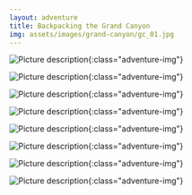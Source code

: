 ```yaml
---
layout: adventure
title: Backpacking the Grand Canyon
img: assets/images/grand-canyon/gc_01.jpg
---
```


![Picture description](/assets/images/grand-canyon/gc_03.jpg){:class="adventure-img"}

![Picture description](/assets/images/grand-canyon/gc_04.jpg){:class="adventure-img"}

![Picture description](/assets/images/grand-canyon/gc_05.jpg){:class="adventure-img"}

![Picture description](/assets/images/grand-canyon/gc_07.jpg){:class="adventure-img"}

![Picture description](/assets/images/grand-canyon/gc_01.jpg){:class="adventure-img"}

![Picture description](/assets/images/grand-canyon/gc_09.jpg){:class="adventure-img"}

![Picture description](/assets/images/grand-canyon/gc_02.jpg){:class="adventure-img"}

![Picture description](/assets/images/grand-canyon/gc_12.jpg){:class="adventure-img"}
